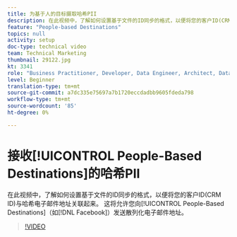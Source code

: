 ```yaml
---
title: 为基于人的目标摄取哈希PII
description: 在此视频中，了解如何设置基于文件的ID同步的格式，以便将您的客户ID(CRM ID)与哈希电子邮件地址关联起来。
feature: "People-based Destinations"
topics: null
activity: setup
doc-type: technical video
team: Technical Marketing
thumbnail: 29122.jpg
kt: 3341
role: "Business Practitioner, Developer, Data Engineer, Architect, Data Architect, Administrator, Leader"
level: Beginner
translation-type: tm+mt
source-git-commit: a7dc335e75697a7b1720eccdadbb9605fdeda798
workflow-type: tm+mt
source-wordcount: '85'
ht-degree: 0%

---
```



# 接收[!UICONTROL People-Based Destinations]的哈希PII

在此视频中，了解如何设置基于文件的ID同步的格式，以便将您的客户ID(CRM ID)与哈希电子邮件地址关联起来。 这将允许您向[!UICONTROL People-Based Destinations]（如[!DNL Facebook]）发送散列化电子邮件地址。

>[!VIDEO](https://video.tv.adobe.com/v/29122/?quality=12)
